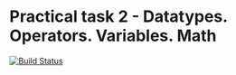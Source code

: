 # Practical task 2 - Datatypes. Operators. Variables. Math

[![Build Status](https://travis-ci.com/itmo-java-basics-2020/task-2-datatypes-operators-fansin1.svg?branch=master)](https://travis-ci.com/itmo-java-basics-2020/task-2-datatypes-operators-fansin1)